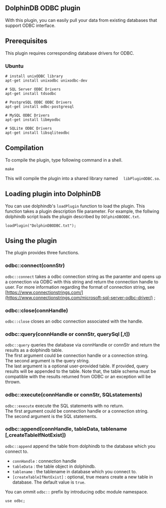 ## DolphinDB ODBC plugin

With this plugin, you can easily pull your data from existing databases that support ODBC interface.

## Prerequisites
This plugin requires corresponding database drivers for ODBC. 

### Ubuntu
```
# install unixODBC library
apt-get install unixodbc unixodbc-dev

# SQL Server ODBC Drivers
apt-get install tdsodbc

# PostgreSQL ODBC ODBC Drivers
apt-get install odbc-postgresql

# MySQL ODBC Drivers
apt-get install libmyodbc

# SQLite ODBC Drivers
apt-get install libsqliteodbc
```

## Compilation
To compile the plugin, type following command in a shell.
```
make
```
This will compile the plugin into a shared library named ```  libPluginODBC.so```.

## Loading plugin into DolphinDB
You can use dolphindb's ``` loadPlugin ``` function to load the plugin. This function takes a plugin description file parameter. For example, the follwing dolphindb script loads the plugin described by ```DOlphinDBODBC.txt```.
```
loadPlugin("DolphinDBODBC.txt");
```

## Using the plugin
The plugin provides three functions.

### odbc::connect(connStr)
```odbc::connect``` takes a odbc connection string as the paramter and opens up a connection via ODBC with this string and return the connection handle to user. For more information regarding the format of connection string, see [https://www.connectionstrings.com/](https://www.connectionstrings.com/microsoft-sql-server-odbc-driver/) ;

### odbc::close(connHandle)
```odbc::close``` closes an odbc connection associated with the handle.
### odbc::query(connHandle or connStr, querySql [,t])
```odbc::query``` queries the database via connHandle or connStr and return the results as a dolphindb table.   
The first argument could be connection handle or a connection string.   
The second argument is the query string.  
The last argument is a optional user-provided table. If provided, query results will be appended to the table. Note that, the table schema must be compatible with the results returned from ODBC or an exception will be thrown.  
  
### odbc::execute(connHandle or connStr, SQLstatements)
```odbc::execute``` execute the SQL statements with no return.    
The first argument could be connection handle or a connection string.    
The second argument is the SQL statements.     

### odbc::append(connHandle, tableData, tablename [,createTableIfNotExist])
```odbc::append```  append the table from dolphindb to the database which you connect to.
* `connHandle` : connection handle    
* `tableData`  :  the table object in dolphindb.    
* `tablename`  : the tablename in database which you connect to.  
* `[createTableIfNotExist]` : optional, true means create a new table in database. The default value is `true`.

You can ommit ```odbc::``` prefix by introducing odbc module namespace.
```
use odbc;
```